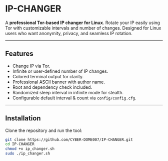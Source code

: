 


# IP-CHANGER

A **professional Tor-based IP changer for Linux**. Rotate your IP easily using Tor with customizable intervals and number of changes. Designed for Linux users who want anonymity, privacy, and seamless IP rotation.

---

## Features

- Change IP via Tor.
- Infinite or user-defined number of IP changes.
- Colored terminal output for clarity.
- Professional ASCII banner with author name.
- Root and dependency check included.
- Randomized sleep interval in infinite mode for stealth.
- Configurable default interval & count via `config/config.cfg`.

---

## Installation

Clone the repository and run the tool:

```bash
git clone https://github.com/CYBER-DOME007/IP-CHANGER.git
cd IP-CHANGER
chmod +x ip_changer.sh
sudo ./ip_changer.sh

